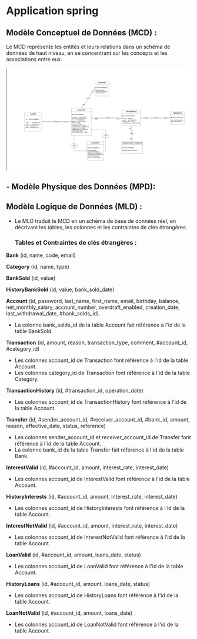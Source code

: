 # Application spring

## Modèle Conceptuel de Données (MCD) :

Le MCD représente les entités et leurs relations dans un schéma de données de haut niveau, en se concentrant sur les concepts et les associations entre eux.

![MCD](/mcd-mld-mpd/mcd.png "mcd")

## - Modèle Physique des Données (MPD):


## Modèle Logique de Données (MLD) :

- Le MLD traduit le MCD en un schéma de base de données réel, en décrivant les tables, les colonnes et les contraintes de clés étrangères.
  
  ### Tables  et Contraintes de clés étrangères :

**Bank** (id, name, code, email)

**Category** (id, name, type)

 **BankSold** (id, value)

**HistoryBankSold** (id, value, bank_sold_date)

**Account** (id, password, last_name, first_name, email, birthday, balance, net_monthly_salary, account_number, overdraft_enabled, creation_date, last_withdrawal_date, #bank_solds_id).  
* La colonne bank_solds_id de la table Account fait référence à l'id de la table BankSold.

**Transaction** (id, amount, reason, transaction_type, comment, #account_id, #category_id)  
* Les colonnes account_id de Transaction font référence à l'id de la table Account.  
* Les colonnes category_id de Transaction font référence à l'id de la table Category.

**TransactionHistory** (id, #transaction_id, operation_date)  
* Les colonnes account_id de TransactionHistory  font référence à l'id de la table Account.

**Transfer** (id, #sender_account_id, #receiver_account_id, #bank_id, amount, reason, effective_date, status, reference)  
* Les colonnes sender_account_id et receiver_account_id de Transfer font référence à l'id de la table Account.  
* La colonne bank_id de la table Transfer fait référence à l'id de la table Bank.

**InterestValid** (id, #account_id, amount, interest_rate, interest_date)  
* Les colonnes account_id de InterestValid font référence à l'id de la table Account.

**HistoryInterests** (id, #account_id, amount, interest_rate, interest_date)  
* Les colonnes account_id de HistoryInterests font référence à l'id de la table Account.

**InterestNotValid** (id, #account_id, amount, interest_rate, interest_date)  
* Les colonnes account_id de InterestNotValid font référence à l'id de la table Account.

**LoanValid** (id, #account_id, amount, loans_date, status)  
* Les colonnes account_id de LoanValid font référence à l'id de la table Account.

**HistoryLoans** (id, #account_id, amount, loans_date, status)  
* Les colonnes account_id de HistoryLoans font référence à l'id de la table Account.

**LoanNotValid** (id, #account_id, amount, loans_date)  
* Les colonnes account_id de LoanNotValid font référence à l'id de la table Account.



